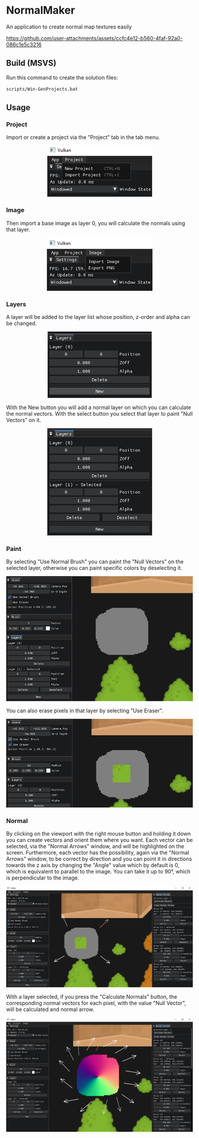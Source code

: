 # NormalMaker

An application to create normal map textures easily

https://github.com/user-attachments/assets/ccfc4e12-b560-4faf-92a0-086c1e5c3216

## Build (MSVS)

Run this command to create the solution files:

```bash
scripts/Win-GenProjects.bat
```

## Usage

### Project

Import or create a project via the "Project" tab in the tab menu.

<p align="center">
  <img src="Resources/Project.png" alt="Project">
</p>

### Image

Then import a base image as layer 0, you will calculate the normals using that layer.

<p align="center">
  <img src="Resources/Image.png" alt="Project">
</p>

### Layers

A layer will be added to the layer list whose position, z-order and alpha can be changed.

<p align="center">
  <img src="Resources/Layers.png" alt="Project">
</p>

With the New button you will add a normal layer on which you can calculate the normal vectors.
With the select button you select that layer to paint "Null Vectors" on it.

<p align="center">
  <img src="Resources/NormalLayer.png" alt="Project">
</p>

### Paint

By selecting "Use Normal Brush" you can paint the "Null Vectors" on the selected layer, otherwise you can paint specific colors by deselecting it.

<p align="center">
  <img src="Resources/Paint.png" alt="Project">
</p>

You can also erase pixels in that layer by selecting "Use Eraser".

<p align="center">
  <img src="Resources/Erase.png" alt="Project">
</p>

### Normal

By clicking on the viewport with the right mouse button and holding it down you can create vectors and orient them where you want.
Each vector can be selected, via the "Normal Arrows" window, and will be highlighted on the screen.
Furthermore, each vector has the possibility, again via the "Normal Arrows" window, to be correct by direction and you can point it in directions towards the z axis by changing the "Angle" value which by default is 0, which is equivalent to parallel to the image.
You can take it up to 90°, which is perpendicular to the image.

<p align="center">
  <img src="Resources/Arrows.png" alt="Project">
</p>

With a layer selected, if you press the "Calculate Normals" button, the corresponding normal vectors for each pixel, with the value "Null Vector", will be calculated and normal arrow.

<p align="center">
  <img src="Resources/Normal.png" alt="Project">
</p>
